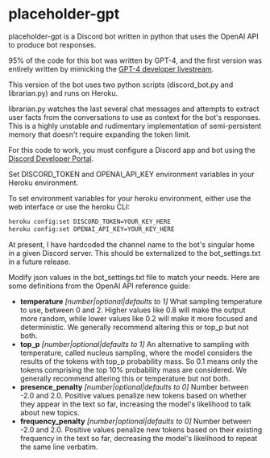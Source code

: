 # placeholder-gpt

placeholder-gpt is a Discord bot written in python that uses the OpenAI API to produce bot responses.

95% of the code for this bot was written by GPT-4, and the first version was entirely written by mimicking the [GPT-4 developer livestream](https://www.youtube.com/watch?v=outcGtbnMuQ).

This version of the bot uses two python scripts (discord_bot.py and librarian.py) and runs on Heroku.

librarian.py watches the last several chat messages and attempts to extract user facts from the conversations to use as context for the bot's responses. This is a highly unstable and rudimentary implementation of semi-persistent memory that doesn't require expanding the token limit. 

For this code to work, you must configure a Discord app and bot using the [Discord Developer Portal](https://discord.com/developers/applications/). 

Set DISCORD_TOKEN and OPENAI_API_KEY environment variables in your Heroku environment.

To set environment variables for your heroku environment, either use the web interface or use the heroku CLI:

```bash
heroku config:set DISCORD_TOKEN=YOUR_KEY_HERE
heroku config:set OPENAI_API_KEY=YOUR_KEY_HERE
```

At present, I have hardcoded the channel name to the bot's singular home in a given Discord server. This should be externalized to the bot_settings.txt in a future release.

Modify json values in the bot_settings.txt file to match your needs. Here are some definitions from the OpenAI API reference guide:

* **temperature** _[number|optional|defaults to 1]_ What sampling temperature to use, between 0 and 2. Higher values like 0.8 will make the output more random, while lower values like 0.2 will make it more focused and deterministic. We generally recommend altering this or top_p but not both.
* **top_p** _[number|optional|defaults to 1]_ An alternative to sampling with temperature, called nucleus sampling, where the model considers the results of the tokens with top_p probability mass. So 0.1 means only the tokens comprising the top 10% probability mass are considered. We generally recommend altering this or temperature but not both.
* **presence_penalty** _[number|optional|defaults to 0]_ Number between -2.0 and 2.0. Positive values penalize new tokens based on whether they appear in the text so far, increasing the model's likelihood to talk about new topics.
* **frequency_penalty** _[number|optional|defaults to 0]_ Number between -2.0 and 2.0. Positive values penalize new tokens based on their existing frequency in the text so far, decreasing the model's likelihood to repeat the same line verbatim.
